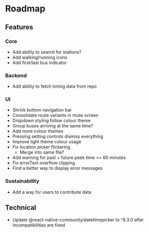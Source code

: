 # Roadmap

## Features
### Core
- Add ability to search for stations?
- Add walking/running icons
- Add first/last bus indicator
### Backend
- Add ability to fetch timing data from repo
### UI
- Shrink bottom navigation bar
- Consolidate route variants in route screen
- Dropdown styling follow colour theme
- Group buses arriving at the same time?
- Add more colour themes
- Pressing setting controls dismiss everything
- Improve light theme colour usage
- Fix location picker flickering
  - Merge into same file?
- Add warning for past + future peek time >= 60 minutes
- Fix errorText overflow clipping
- Find a better way to display error messages
### Sustainability
- Add a way for users to contribute data

## Technical
- Update @react-native-community/datetimepicker to ^8.3.0 after incompatibilities are fixed